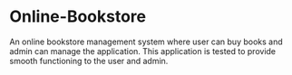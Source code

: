 # Online-Bookstore
An online bookstore management system where user can buy books and admin can manage the application. This application is tested to provide smooth functioning to the user and admin. 
